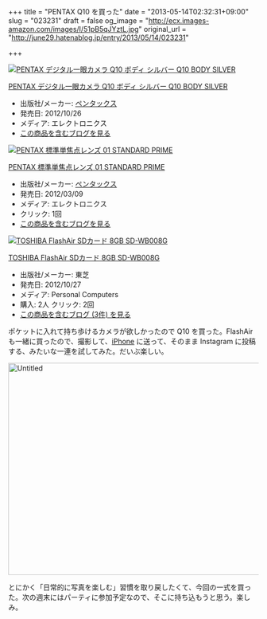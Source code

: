 +++
title = "PENTAX Q10 を買った"
date = "2013-05-14T02:32:31+09:00"
slug = "023231"
draft = false
og_image = "http://ecx.images-amazon.com/images/I/51pB5qJYztL.jpg"
original_url = "http://june29.hatenablog.jp/entry/2013/05/14/023231"

+++

<p></p>
<div class="hatena-asin-detail">
<a href="http://www.amazon.co.jp/exec/obidos/ASIN/B009931N78/cameralady-22/"><img src="http://ecx.images-amazon.com/images/I/51pB5qJYztL._SL160_.jpg" class="hatena-asin-detail-image" alt="PENTAX デジタル一眼カメラ Q10 ボディ シルバー Q10 BODY SILVER" title="PENTAX デジタル一眼カメラ Q10 ボディ シルバー Q10 BODY SILVER"></a><div class="hatena-asin-detail-info">
<p class="hatena-asin-detail-title"><a href="http://www.amazon.co.jp/exec/obidos/ASIN/B009931N78/cameralady-22/">PENTAX デジタル一眼カメラ Q10 ボディ シルバー Q10 BODY SILVER</a></p>
<ul>
<li>
<span class="hatena-asin-detail-label">出版社/メーカー:</span> <a class="keyword" href="http://d.hatena.ne.jp/keyword/%A5%DA%A5%F3%A5%BF%A5%C3%A5%AF%A5%B9">ペンタックス</a>
</li>
<li>
<span class="hatena-asin-detail-label">発売日:</span> 2012/10/26</li>
<li>
<span class="hatena-asin-detail-label">メディア:</span> エレクトロニクス</li>
<li><a href="http://d.hatena.ne.jp/asin/B009931N78/cameralady-22" target="_blank">この商品を含むブログを見る</a></li>
</ul>
</div>
<div class="hatena-asin-detail-foot"></div>
</div>
<p></p>
<div class="hatena-asin-detail">
<a href="http://www.amazon.co.jp/exec/obidos/ASIN/B0071GT6CO/cameralady-22/"><img src="http://ecx.images-amazon.com/images/I/51B9kkKTXEL._SL160_.jpg" class="hatena-asin-detail-image" alt="PENTAX 標準単焦点レンズ 01 STANDARD PRIME" title="PENTAX 標準単焦点レンズ 01 STANDARD PRIME"></a><div class="hatena-asin-detail-info">
<p class="hatena-asin-detail-title"><a href="http://www.amazon.co.jp/exec/obidos/ASIN/B0071GT6CO/cameralady-22/">PENTAX 標準単焦点レンズ 01 STANDARD PRIME</a></p>
<ul>
<li>
<span class="hatena-asin-detail-label">出版社/メーカー:</span> <a class="keyword" href="http://d.hatena.ne.jp/keyword/%A5%DA%A5%F3%A5%BF%A5%C3%A5%AF%A5%B9">ペンタックス</a>
</li>
<li>
<span class="hatena-asin-detail-label">発売日:</span> 2012/03/09</li>
<li>
<span class="hatena-asin-detail-label">メディア:</span> エレクトロニクス</li>
<li> <span class="hatena-asin-detail-label">クリック</span>: 1回</li>
<li><a href="http://d.hatena.ne.jp/asin/B0071GT6CO/cameralady-22" target="_blank">この商品を含むブログを見る</a></li>
</ul>
</div>
<div class="hatena-asin-detail-foot"></div>
</div>
<p></p>
<div class="hatena-asin-detail">
<a href="http://www.amazon.co.jp/exec/obidos/ASIN/B009RGP7HY/cameralady-22/"><img src="http://ecx.images-amazon.com/images/I/51lIzSOUoxL._SL160_.jpg" class="hatena-asin-detail-image" alt="TOSHIBA FlashAir SDカード 8GB SD-WB008G" title="TOSHIBA FlashAir SDカード 8GB SD-WB008G"></a><div class="hatena-asin-detail-info">
<p class="hatena-asin-detail-title"><a href="http://www.amazon.co.jp/exec/obidos/ASIN/B009RGP7HY/cameralady-22/">TOSHIBA FlashAir SDカード 8GB SD-WB008G</a></p>
<ul>
<li>
<span class="hatena-asin-detail-label">出版社/メーカー:</span> 東芝</li>
<li>
<span class="hatena-asin-detail-label">発売日:</span> 2012/10/27</li>
<li>
<span class="hatena-asin-detail-label">メディア:</span> Personal Computers</li>
<li>
<span class="hatena-asin-detail-label">購入</span>: 2人 <span class="hatena-asin-detail-label">クリック</span>: 2回</li>
<li><a href="http://d.hatena.ne.jp/asin/B009RGP7HY/cameralady-22" target="_blank">この商品を含むブログ (3件) を見る</a></li>
</ul>
</div>
<div class="hatena-asin-detail-foot"></div>
</div>
<p>ポケットに入れて持ち歩けるカメラが欲しかったので Q10 を買った。FlashAir も一緒に買ったので、撮影して、<a class="keyword" href="http://d.hatena.ne.jp/keyword/iPhone">iPhone</a> に送って、そのまま Instagram に投稿する、みたいな一連を試してみた。だいぶ楽しい。</p>
<p><a href="http://www.flickr.com/photos/june29/8734665683/" title="Untitled by june29, on Flickr"><img src="http://farm8.staticflickr.com/7284/8734665683_9851fd69cc_z.jpg" width="640" height="426" alt="Untitled"></a></p>
<p>とにかく「日常的に写真を楽しむ」習慣を取り戻したくて、今回の一式を買った。次の週末にはパーティに参加予定なので、そこに持ち込もうと思う。楽しみ。</p>
